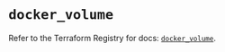 # `docker_volume`

Refer to the Terraform Registry for docs: [`docker_volume`](https://registry.terraform.io/providers/kreuzwerker/docker/3.6.0/docs/resources/volume).
